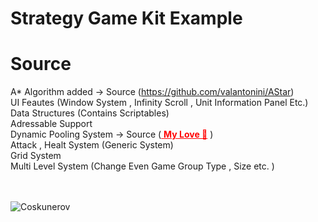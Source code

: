 # Strategy Game Kit Example

# Source
A* Algorithm added -> Source (https://github.com/valantonini/AStar) </br>
UI Feautes (Window System , Infinity Scroll , Unit Information Panel Etc.)</br>
Data Structures (Contains Scriptables)</br>
Adressable Support </br>
Dynamic Pooling System -> Source  (<a style="color:red;" href="https://github.com/iremsevim"> <b> My Love 👩‍</b></a> ) </br>
Attack , Healt System (Generic System)</br>
Grid System </br>
Multi Level System (Change Even Game Group Type , Size etc. )

</br>

</br>
<img src="https://s5.gifyu.com/images/video-to-gif-converterda34beb2cc9567f6.md.gif" alt="Coskunerov" border="0"></a>
